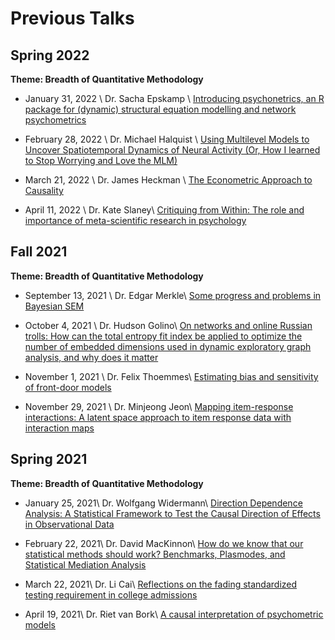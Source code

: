 # Previous Talks


## Spring 2022

<b>Theme: Breadth of Quantitative Methodology</b>

- January 31, 2022 \\
Dr. Sacha Epskamp \\
[Introducing psychonetrics, an R package for (dynamic) structural equation modelling and network psychometrics](/pages/epskamo.html)

- February 28, 2022 \\
Dr. Michael Halquist \\
[Using Multilevel Models to Uncover Spatiotemporal Dynamics of Neural Activity (Or, How I learned to Stop Worrying and Love the MLM)](/pages/halquist.html)

- March 21, 2022 \\
Dr. James Heckman \\
[The Econometric Approach to Causality](/pages/heckman.html)

- April 11, 2022 \\
Dr. Kate Slaney\\
[Critiquing from Within: The role and importance of meta-scientific research in psychology](/pages/slaney.html)

## Fall 2021

<b>Theme: Breadth of Quantitative Methodology</b>

- September 13, 2021 \\
Dr. Edgar Merkle\\
[Some progress and problems in Bayesian SEM](/pages/Merkle.html)

- October 4, 2021 \\
Dr. Hudson Golino\\
[On networks and online Russian trolls: How can the total entropy fit index be applied to optimize the number of embedded dimensions used in dynamic exploratory graph analysis, and why does it matter](/pages/Golino.html)

- November 1, 2021 \\
Dr. Felix Thoemmes\\
[Estimating bias and sensitivity of front-door models](/pages/Thoemmes.html)

- November 29, 2021 \\
Dr. Minjeong Jeon\\
[Mapping item-response interactions: A latent space approach to item response data with interaction maps](/pages/Jeon.html)

 

 

## Spring 2021

<b>Theme: Breadth of Quantitative Methodology</b>

- January 25, 2021\\
Dr. Wolfgang Widermann\\
[Direction Dependence Analysis: A Statistical Framework to Test the Causal Direction of Effects in Observational Data](/pages/Widermann.html)

- February 22, 2021\\
Dr. David MacKinnon\\
[How do we know that our statistical methods should work? Benchmarks, Plasmodes, and Statistical Mediation Analysis](/pages/MacKinnon.html)

- March 22, 2021\\
Dr. Li Cai\\
[Reflections on the fading standardized testing requirement in college admissions](/pages/Cai.html)

- April 19, 2021\\
Dr. Riet van Bork\\
[A causal interpretation of psychometric models](/pages/Bork.html)
